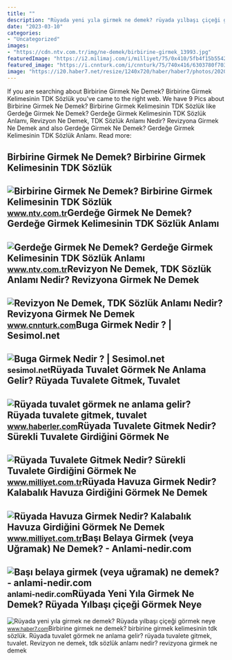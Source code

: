 ```yaml
---
title: ""
description: "Rüyada yeni yıla girmek ne demek? rüyada yılbaşı çiçeği görmek neye"
date: "2023-03-10"
categories:
- "Uncategorized"
images:
- "https://cdn.ntv.com.tr/img/ne-demek/birbirine-girmek_13993.jpg"
featuredImage: "https://i2.milimaj.com/i/milliyet/75/0x410/5fb4f15b55427f12cc54726c.jpg"
featured_image: "https://i.cnnturk.com/i/cnnturk/75/740x416/6303780f70380e0f8cd1e2f6.jpg"
image: "https://i20.haber7.net/resize/1240x720/haber/haber7/photos/2020/53/9O7C9_1609426720_1685.jpg"
---
```


If you are searching about Birbirine Girmek Ne Demek? Birbirine Girmek Kelimesinin TDK Sözlük you've came to the right web. We have 9 Pics about Birbirine Girmek Ne Demek? Birbirine Girmek Kelimesinin TDK Sözlük like Gerdeğe Girmek Ne Demek? Gerdeğe Girmek Kelimesinin TDK Sözlük Anlamı, Revizyon Ne Demek, TDK Sözlük Anlamı Nedir? Revizyona Girmek Ne Demek and also Gerdeğe Girmek Ne Demek? Gerdeğe Girmek Kelimesinin TDK Sözlük Anlamı. Read more:

Birbirine Girmek Ne Demek? Birbirine Girmek Kelimesinin TDK Sözlük
------------------------------------------------------------------

 ![Birbirine Girmek Ne Demek? Birbirine Girmek Kelimesinin TDK Sözlük](https://cdn.ntv.com.tr/img/ne-demek/birbirine-girmek_13993.jpg) <small>www.ntv.com.tr</small>Gerdeğe Girmek Ne Demek? Gerdeğe Girmek Kelimesinin TDK Sözlük Anlamı
---------------------------------------------------------------------

 ![Gerdeğe Girmek Ne Demek? Gerdeğe Girmek Kelimesinin TDK Sözlük Anlamı](https://cdn.ntv.com.tr/img/ne-demek/gerdege-girmek_29649.jpg) <small>www.ntv.com.tr</small>Revizyon Ne Demek, TDK Sözlük Anlamı Nedir? Revizyona Girmek Ne Demek
---------------------------------------------------------------------

 ![Revizyon Ne Demek, TDK Sözlük Anlamı Nedir? Revizyona Girmek Ne Demek](https://i.cnnturk.com/i/cnnturk/75/740x416/6303780f70380e0f8cd1e2f6.jpg) <small>www.cnnturk.com</small>Buga Girmek Nedir ? | Sesimol.net
---------------------------------

 ![Buga Girmek Nedir ? | Sesimol.net](https://sesimol.net/wp-content/uploads/2020/07/indir-1.jpg) <small>sesimol.net</small>Rüyada Tuvalet Görmek Ne Anlama Gelir? Rüyada Tuvalete Gitmek, Tuvalet
----------------------------------------------------------------------

 ![Rüyada tuvalet görmek ne anlama gelir? Rüyada tuvalete gitmek, tuvalet](https://i.hbrcdn.com/haber/2020/08/17/ruyada-tuvalet-gormek-ne-anlama-gelir-ruyada-13514342_1504_amp.jpg) <small>www.haberler.com</small>Rüyada Tuvalete Gitmek Nedir? Sürekli Tuvalete Girdiğini Görmek Ne
------------------------------------------------------------------

 ![Rüyada Tuvalete Gitmek Nedir? Sürekli Tuvalete Girdiğini Görmek Ne](https://image.milimaj.com/i/milliyet/75/0x410/5fb88d75554283192cbac503.jpg) <small>www.milliyet.com.tr</small>Rüyada Havuza Girmek Nedir? Kalabalık Havuza Girdiğini Görmek Ne Demek
----------------------------------------------------------------------

 ![Rüyada Havuza Girmek Nedir? Kalabalık Havuza Girdiğini Görmek Ne Demek](https://i2.milimaj.com/i/milliyet/75/0x410/5fb4f15b55427f12cc54726c.jpg) <small>www.milliyet.com.tr</small>Başı Belaya Girmek (veya Uğramak) Ne Demek? - Anlami-nedir.com
--------------------------------------------------------------

 ![Başı belaya girmek (veya uğramak) ne demek? - anlami-nedir.com](http://anlami-nedir.com/resimler/2/basi-belaya-girmek-veya-ugramak.jpg) <small>anlami-nedir.com</small>Rüyada Yeni Yıla Girmek Ne Demek? Rüyada Yılbaşı çiçeği Görmek Neye
-------------------------------------------------------------------

 ![Rüyada yeni yıla girmek ne demek? Rüyada yılbaşı çiçeği görmek neye](https://i20.haber7.net/resize/1240x720/haber/haber7/photos/2020/53/9O7C9_1609426720_1685.jpg) <small>www.haber7.com</small>Birbirine girmek ne demek? birbirine girmek kelimesinin tdk sözlük. Rüyada tuvalet görmek ne anlama gelir? rüyada tuvalete gitmek, tuvalet. Revizyon ne demek, tdk sözlük anlamı nedir? revizyona girmek ne demek
